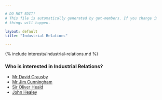 ```yaml
---

# DO NOT EDIT!
# This file is automatically generated by get-members. If you change it, bad
# things will happen.

layout: default
title: "Industrial Relations"

---
```


{% include interests/industrial-relations.md %}

### Who is interested in Industrial Relations?


* [Mr David Crausby](/members/mr-david-crausby.html)
* [Mr Jim Cunningham](/members/mr-jim-cunningham.html)
* [Sir Oliver Heald](/members/sir-oliver-heald.html)
* [John Healey](/members/john-healey.html)
